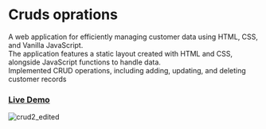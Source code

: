 # Cruds oprations

A web application for efficiently managing customer data using HTML, CSS, and Vanilla JavaScript.<br> The application features a static layout created with HTML and CSS, alongside JavaScript functions to handle data. <br> Implemented CRUD operations, including adding, updating, and deleting customer records

### <a href="https://mostafahassan-dev.github.io/cruds-oprations/">Live Demo </a>

![crud2_edited](https://github.com/Mostafa-Zewail77/cruds-oprations/assets/104537380/52358458-a172-44d3-b013-d3d62c1f765e)

